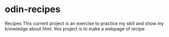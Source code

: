 # odin-recipes
Recipes
This current project is an exercise to practice my skill and show my knowledge about html. this project is to make a webpage of recipe